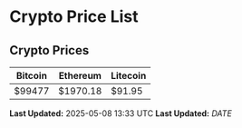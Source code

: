 # Crypto Price List

## Crypto Prices
| Bitcoin | Ethereum | Litecoin |
| ------- | -------- | -------- |
| $99477 | $1970.18 | $91.95 |
**Last Updated:** 2025-05-08 13:33 UTC
**Last Updated:** $DATE$

